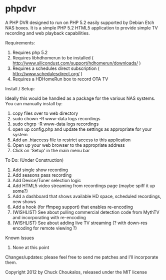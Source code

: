 phpdvr
======

A PHP DVR designed to run on PHP 5.2 easily supported by Debian Etch NAS boxes.  It is a simple
PHP 5.2 HTML5 application to provide simple TV recording and web playback capabilities.

Requirements:
1.  Requires php 5.2 
2.  Requires libhdhomerun to be installed ( http://www.silicondust.com/support/hdhomerun/downloads/ )
3.  Requires a schedules direct subscription ( http://www.schedulesdirect.org/ )
4.  Requires a HDHomeRun box to record OTA TV

Install / Setup:

Ideally this would be handled as a package for the various NAS systems.  You can manually install by:
1.  copy files over to web directory
2.  sudo chown -R www-data logs recordings
3.  sudo chgrp -R www-data logs recordings
4.  open up config.php and update the settings as appropriate for your system
5.  Add an .htaccess file to restrict access to this application
6.  Open up your web browser to the appropriate address
7.  Click on 'Setup' in the main menu bar

To Do:
(Under Construction)
1.  Add single show recording
2.  Add seasons pass recording
3.  Add Device/Tuner selection logic
4.  Add HTML5 video streaming from recordings page (maybe spiff it up some?)
5.  Add a dashboard that shows available HD space, scheduled recordings, new shows
6.  Add a hook (for ffmpeg support) that enables re-encoding
7.  (WISHLIST) See about pulling commercial detection code from MythTV and incorporating with re-encoding
8.  (WISHLIST) See about adding live TV streaming (? with down-res encoding for remote viewing ?)

Known Issues
1.  None at this point

Changes/updates: please feel free to send me patches and I'll incorporate them.

Copyright 2012 by Chuck Choukalos, released under the MIT license